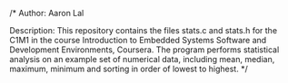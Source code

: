 /*
Author: Aaron Lal

Description:
This repository contains the files stats.c and stats.h for the C1M1 in the course
Introduction to Embedded Systems Software and Development Environments, Coursera.
The program performs statistical analysis on an example set of numerical data, including
mean, median, maximum, minimum and sorting in order of lowest to highest.
*/

